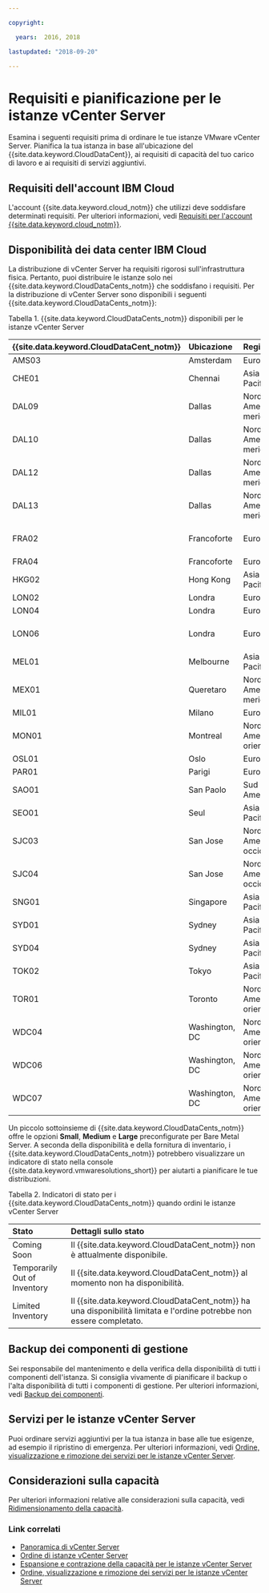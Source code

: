 ```yaml
---

copyright:

  years:  2016, 2018

lastupdated: "2018-09-20"

---
```


# Requisiti e pianificazione per le istanze vCenter Server

Esamina i seguenti requisiti prima di ordinare le tue istanze VMware vCenter Server. Pianifica la tua istanza in base all'ubicazione del {{site.data.keyword.CloudDataCent}}, ai requisiti di capacità del tuo carico di lavoro e ai requisiti di servizi aggiuntivi.

## Requisiti dell'account IBM Cloud

L'account {{site.data.keyword.cloud_notm}} che utilizzi deve soddisfare determinati requisiti. Per ulteriori informazioni, vedi [Requisiti per l'account {{site.data.keyword.cloud_notm}}](../vmonic/slaccountrequirement.html).

## Disponibilità dei data center IBM Cloud

La distribuzione di vCenter Server ha requisiti rigorosi sull'infrastruttura fisica. Pertanto, puoi distribuire le istanze solo nei {{site.data.keyword.CloudDataCents_notm}} che soddisfano i requisiti. Per la distribuzione di vCenter Server sono disponibili i seguenti {{site.data.keyword.CloudDataCents_notm}}:

Tabella 1. {{site.data.keyword.CloudDataCents_notm}} disponibili per le istanze vCenter Server

| {{site.data.keyword.CloudDataCent_notm}} | Ubicazione | Regione | Opzioni server |
|:----------------------|:---------|:-------|:---------------|
| AMS03 | Amsterdam | Europa | Personalizzato |
| CHE01 | Chennai | Asia Pacifico | Personalizzato |
| DAL09 | Dallas | Nord America meridionale | Personalizzato |
| DAL10 | Dallas | Nord America meridionale | Personalizzato, Small, Medium, Large |
| DAL12 | Dallas | Nord America meridionale | Personalizzato |
| DAL13 | Dallas | Nord America meridionale | Personalizzato |
| FRA02 | Francoforte | Europa | Personalizzato, Small, Medium, Large |
| FRA04 | Francoforte | Europa | Personalizzato |
| HKG02 | Hong Kong | Asia Pacifico | Personalizzato |
| LON02 | Londra | Europa | Personalizzato |
| LON04 | Londra | Europa | Personalizzato |
| LON06 | Londra | Europa | Personalizzato, Small, Medium, Large |
| MEL01 | Melbourne | Asia Pacifico | Personalizzato |
| MEX01 | Queretaro | Nord America meridionale | Personalizzato |
| MIL01 | Milano | Europa | Personalizzato |
| MON01 | Montreal | Nord America orientale | Personalizzato |
| OSL01 | Oslo | Europa | Personalizzato |
| PAR01 | Parigi | Europa | Personalizzato |
| SAO01 | San Paolo | Sud America | Personalizzato |
| SEO01 | Seul | Asia Pacifico | Personalizzato |
| SJC03 | San Jose | Nord America occidentale | Personalizzato, Small, Medium, Large |
| SJC04 | San Jose | Nord America occidentale | Personalizzato |
| SNG01 | Singapore | Asia Pacifico | Personalizzato |
| SYD01 | Sydney | Asia Pacifico | Personalizzato |
| SYD04 | Sydney | Asia Pacifico | Personalizzato |
| TOK02 | Tokyo | Asia Pacifico | Personalizzato |
| TOR01 | Toronto | Nord America orientale | Personalizzato, Small, Medium, Large |
| WDC04 | Washington, DC | Nord America orientale | Personalizzato, Small, Medium, Large |
| WDC06 | Washington, DC | Nord America orientale | Personalizzato |
| WDC07 | Washington, DC | Nord America orientale | Personalizzato |

Un piccolo sottoinsieme di {{site.data.keyword.CloudDataCents_notm}} offre le opzioni **Small**, **Medium** e **Large** preconfigurate per Bare Metal Server. A seconda della disponibilità e della fornitura di inventario, i {{site.data.keyword.CloudDataCents_notm}} potrebbero visualizzare un indicatore di stato nella console {{site.data.keyword.vmwaresolutions_short}} per aiutarti a pianificare le tue distribuzioni.

Tabella 2. Indicatori di stato per i {{site.data.keyword.CloudDataCents_notm}} quando ordini le istanze vCenter Server

| Stato | Dettagli sullo stato |
|:------------------------------|:--------------------------------------------------|
| Coming Soon                   | Il {{site.data.keyword.CloudDataCent_notm}} non è attualmente disponibile. |
| Temporarily Out of Inventory  | Il {{site.data.keyword.CloudDataCent_notm}} al momento non ha disponibilità. |
| Limited Inventory             | Il {{site.data.keyword.CloudDataCent_notm}} ha una disponibilità limitata e l'ordine potrebbe non essere completato. |

## Backup dei componenti di gestione

Sei responsabile del mantenimento e della verifica della disponibilità di tutti i componenti dell'istanza. Si consiglia vivamente di pianificare il backup o l'alta disponibilità di tutti i componenti di gestione. Per ulteriori informazioni, vedi [Backup dei componenti](../archiref/solution/solution_backingup.html).

## Servizi per le istanze vCenter Server

Puoi ordinare servizi aggiuntivi per la tua istanza in base alle tue esigenze, ad esempio il ripristino di emergenza. Per ulteriori informazioni, vedi [Ordine, visualizzazione e rimozione dei servizi per le istanze vCenter Server](vc_addingremovingservices.html).

## Considerazioni sulla capacità

Per ulteriori informazioni relative alle considerazioni sulla capacità, vedi [Ridimensionamento della capacità](../archiref/solution/solution_scaling.html).

### Link correlati

* [Panoramica di vCenter Server](vc_vcenterserveroverview.html)
* [Ordine di istanze vCenter Server](vc_orderinginstance.html)
* [Espansione e contrazione della capacità per le istanze vCenter Server](vc_addingremovingservers.html)
* [Ordine, visualizzazione e rimozione dei servizi per le istanze vCenter Server](vc_addingremovingservices.html)
